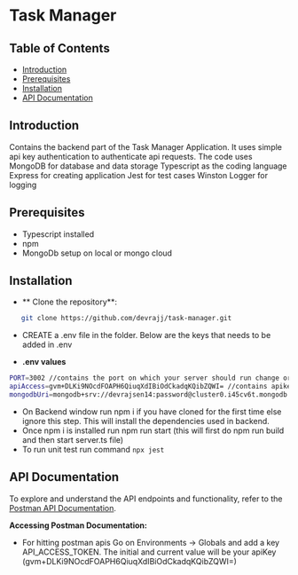 # Task Manager

## Table of Contents

- [Introduction](#introduction)
- [Prerequisites](#prerequisites)
- [Installation](#installation)
- [API Documentation](#api-documentation)

## Introduction

Contains the backend part of the Task Manager Application. It uses simple api key authentication to authenticate api requests.
The code uses
MongoDB for database and data storage
Typescript as the coding language
Express for creating application
Jest for test cases
Winston Logger for logging

## Prerequisites

- Typescript installed
- npm
- MongoDb setup on local or mongo cloud

## Installation

- ** Clone the repository**:

```bash
   git clone https://github.com/devrajj/task-manager.git
```

- CREATE a .env file in the folder. Below are the keys that needs to be added in .env

- **.env values**

```bash
PORT=3002 //contains the port on which your server should run change or keep 3001
apiAccess=gvm+DLKi9NOcdFOAPH6QiuqXdIBiOdCkadqKQibZQWI= //contains apikey
mongodbUri=mongodb+srv://devrajsen14:password@cluster0.i45cv6t.mongodb.net/taskmanager //mongourl where data needs to be persisted (currently i have not given the password for security reason)
```

- On Backend window run npm i if you have cloned for the first time else ignore this step. This will install the dependencies used in backend.
- Once npm i is installed run npm run start (this will first do npm run build and then start server.ts file)
- To run unit test run command
  `npx jest`

## API Documentation

To explore and understand the API endpoints and functionality, refer to the [Postman API Documentation]().

**Accessing Postman Documentation:**

- For hitting postman apis Go on Environments -> Globals and add a key API_ACCESS_TOKEN. The initial and current value will be your apiKey (gvm+DLKi9NOcdFOAPH6QiuqXdIBiOdCkadqKQibZQWI=)

